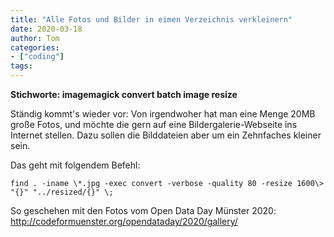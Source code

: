 ```yaml
---
title: "Alle Fotos und Bilder in eimen Verzeichnis verkleinern"
date: 2020-03-18
author: Tom
categories:
- ["coding"]
tags:
---
```


**Stichworte: imagemagick convert batch image resize**

Ständig kommt's wieder vor: Von irgendwoher hat man eine Menge 20MB große Fotos, und möchte die gern auf eine Bildergalerie-Webseite ins Internet stellen.
Dazu sollen die Bilddateien aber um ein Zehnfaches kleiner sein.

Das geht mit folgendem Befehl:

```
find . -iname \*.jpg -exec convert -verbose -quality 80 -resize 1600\> "{}" "../resized/{}" \;
```

So geschehen mit den Fotos vom Open Data Day Münster 2020: 
http://codeformuenster.org/opendataday/2020/gallery/
